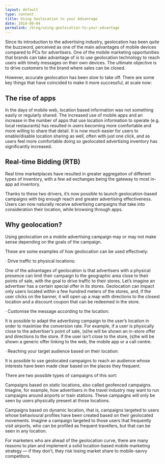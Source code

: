 ```yaml
---
layout: default
type: content
title: Using Geolocation to your Advantage
date: 2014-09-04
permalink: /blog/using-geolocation-to-your-advantage
---
```


Since its introduction to the advertising industry, geolocation has been quite the buzzword, perceived as one of the main advantages of mobile devices compared to PCs for advertisers. One of the mobile marketing opportunities that brands can take advantage of is to use geolocation technology to reach users with timely messages on their own devices. The ultimate objective is to drive customers to the brand where sales can be closed.

However, accurate geolocation has been slow to take off. There are some key things that have coincided to make it more successful, at scale now:

## The rise of apps

In the days of mobile web, location based information was not something easily or regularly shared. The increased use of mobile apps and an increase in the number of apps that use location information to operate (e.g. local restaurants) has resulted in users becoming more comfortable and more willing to share that detail. It is now much easier for users to enable/disable location sharing as well, often with just one click, and as users feel more comfortable doing so geolocated advertising inventory has significantly increased.

## Real-time Bidding (RTB)

Real time marketplaces have resulted in greater aggregation of different types of inventory, with a few ad exchanges being the gateway to most in-app ad inventory.

Thanks to these two drivers, it’s now possible to launch geolocation-based campaigns with big enough reach and greater advertising effectiveness. Users can now naturally receive advertising campaigns that take into consideration their location, while browsing through apps.

## Why geolocation?

Using geolocation on a mobile advertising campaign may or may not make sense depending on the goals of the campaign.

These are some examples of how geolocation can be used effectively:

· Drive traffic to physical locations:

One of the advantages of geolocation is that advertisers with a physical presence can limit their campaign to the geographic area close to their points of sale, with the goal to drive traffic to their stores. Let’s imagine an advertiser has a certain special offer in its stores. Geolocation can impact only users located within a few hundred meters of the stores, and, if the user clicks on the banner, it will open up a map with directions to the closest location and a discount coupon that can be redeemed in the store.

· Customise the message according to the location:

It is possible to adapt the advertising campaign to the user’s location in order to maximise the conversion rate. For example, if a user is physically close to the advertiser’s point of sale, (s)he will be shown an in-store offer and directions to the store. If the user isn’t close to the store, (s)he will be shown a generic offer linking to the web, the mobile app or a call centre.

· Reaching your target audience based on their location:

It is possible to use geolocated campaigns to reach an audience whose interests have been made clear based on the places they frequent.

There are two possible types of campaigns of this sort:

Campaigns based on static locations, also called geofenced campaigns. Imagine, for example, how advertisers in the travel industry may want to run campaigns around airports or train stations. These campaigns will only be seen by users physically present at those locations.

Campaigns based on dynamic location, that is, campaigns targeted to users whose behavioural profiles have been created based on their geolocated movements. Imagine a campaign targeted to those users that frequently visit airports, who can be profiled as frequent travellers, but that can be seen in any location.

For marketers who are ahead of the geolocation curve, there are many reasons to plan and implement a solid location-based mobile marketing strategy — if they don’t, they risk losing market share to mobile-savvy competitors.
